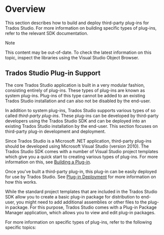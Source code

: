 Overview
====
This section describes how to build and deploy third-party plug-ins for Trados Studio. For more information on building specific types of plug-ins, refer to the relevant SDK documentation.

> [!NOTE]
> This content may be out-of-date. To check the latest information on this topic, inspect the libraries using the Visual Studio Object Browser.


Trados Studio Plug-in Support
----
The core Trados Studio application is built in a very modular fashion, consisting entirely of plug-ins. These types of plug-ins are known as system plug-ins. Plug-ins of this type cannot be added to an existing Trados Studio installation and can also not be disabled by the end-user.

In addition to system plug-ins, Trados Studio supports various types of so called *third-party plug-ins*. These plug-ins can be developed by third-party developers using the Trados Studio SDK and can be deployed into an existing Trados Studio installation by the end-user. This section focuses on third-party plug-in development and deployment.

Since Trados Studio is a Microsoft .NET application, third-party plug-ins should be developed using Microsoft Visual Studio (version 2010). The Trados Studio SDK comes with a number of Visual Studio project templates which give you a quick start to creating various types of plug-ins. For more information on this, see [Building a Plug-in](core/building_a_plugin.md).

Once you've built a third-party plug-in, this plug-in can be easily deployed for use by Trados Studio. See [Plug-in Deployment](core/plugin_deployment.md) for more information on how this works.

While the standard project templates that are included in the Trados Studio SDK allow you to create a basic plug-in package for distribution to end-user, you might need to add additional assemblies or other files to the plug-in package. For this purpose, Trados Studio comes with a Plug-in Package Manager application, which allows you to view and edit plug-in packages.

For more information on specific types of plug-ins, refer to the following specific topics: 